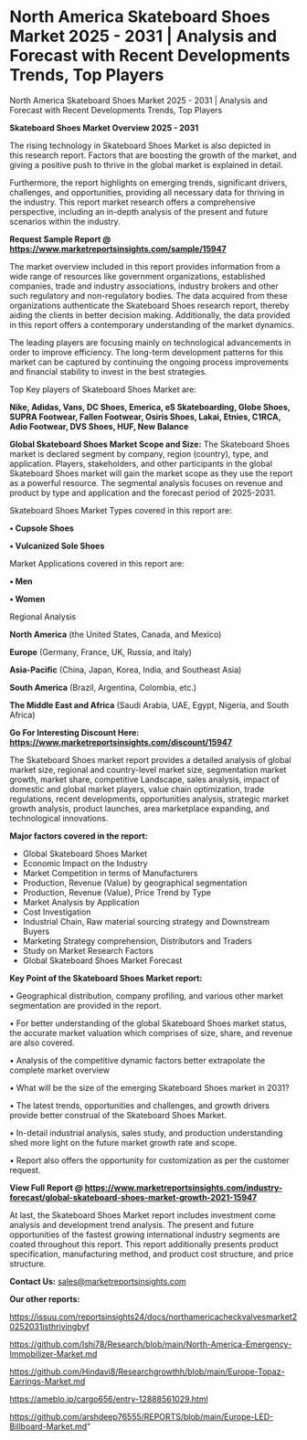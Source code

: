 # North America Skateboard Shoes Market 2025 - 2031 | Analysis and Forecast with Recent Developments Trends, Top Players
North America Skateboard Shoes Market 2025 - 2031 | Analysis and Forecast with Recent Developments Trends, Top Players

<Strong> Skateboard Shoes Market Overview 2025 - 2031</strong>

The rising technology in Skateboard Shoes Market is also depicted in this research report. Factors that are boosting the growth of the market, and giving a positive push to thrive in the global market is explained in detail.

Furthermore, the report highlights on emerging trends, significant drivers, challenges, and opportunities, providing all necessary data for thriving in the industry. This report market research offers a comprehensive perspective, including an in-depth analysis of the present and future scenarios within the industry.

<strong>Request Sample Report @ <a href=https://www.marketreportsinsights.com/sample/15947>https://www.marketreportsinsights.com/sample/15947</a></strong>

The market overview included in this report provides information from a wide range of resources like government organizations, established companies, trade and industry associations, industry brokers and other such regulatory and non-regulatory bodies. The data acquired from these organizations authenticate the Skateboard Shoes research report, thereby aiding the clients in better decision making. Additionally, the data provided in this report offers a contemporary understanding of the market dynamics.

The leading players are focusing mainly on technological advancements in order to improve efficiency. The long-term development patterns for this market can be captured by continuing the ongoing process improvements and financial stability to invest in the best strategies.

Top Key players of Skateboard Shoes Market are:

<strong>Nike, Adidas, Vans, DC Shoes, Emerica, eS Skateboarding, Globe Shoes, SUPRA Footwear, Fallen Footwear, Osiris Shoes, Lakai, Etnies, C1RCA, Adio Footwear, DVS Shoes, HUF, New Balance</strong>

<strong><b>Global Skateboard Shoes Market Scope and Size:</b></strong>
The Skateboard Shoes market is declared segment by company, region (country), type, and application. Players, stakeholders, and other participants in the global Skateboard Shoes market will gain the market scope as they use the report as a powerful resource. The segmental analysis focuses on revenue and product by type and application and the forecast period of 2025-2031.

Skateboard Shoes Market Types covered in this report are:

<strong>• Cupsole Shoes

• Vulcanized Sole Shoes</strong>

Market Applications covered in this report are:

<strong>• Men

• Women</strong> 

Regional Analysis

<strong>North America</strong> (the United States, Canada, and Mexico)

<strong>Europe</strong> (Germany, France, UK, Russia, and Italy)

<strong>Asia-Pacific</strong> (China, Japan, Korea, India, and Southeast Asia)

<strong>South America</strong> (Brazil, Argentina, Colombia, etc.)

<strong>The Middle East and Africa</strong> (Saudi Arabia, UAE, Egypt, Nigeria, and South Africa)

<strong>Go For Interesting Discount Here: <a href=https://www.marketreportsinsights.com/discount/15947>https://www.marketreportsinsights.com/discount/15947</a></strong>

The Skateboard Shoes market report provides a detailed analysis of global market size, regional and country-level market size, segmentation market growth, market share, competitive Landscape, sales analysis, impact of domestic and global market players, value chain optimization, trade regulations, recent developments, opportunities analysis, strategic market growth analysis, product launches, area marketplace expanding, and technological innovations.

<strong><b>Major factors covered in the report:</b></strong>
<ul>
  <li>Global Skateboard Shoes Market </li>
  <li>Economic Impact on the Industry</li>
  <li>Market Competition in terms of Manufacturers</li>
  <li>Production, Revenue (Value) by geographical segmentation</li>
  <li>Production, Revenue (Value), Price Trend by Type</li>
  <li>Market Analysis by Application</li>
  <li>Cost Investigation</li>
  <li>Industrial Chain, Raw material sourcing strategy and Downstream Buyers</li>
  <li>Marketing Strategy comprehension, Distributors and Traders</li>
  <li>Study on Market Research Factors</li>
  <li>Global Skateboard Shoes Market Forecast</li>
</ul>

<strong><b>Key Point of the Skateboard Shoes Market report:</b></strong>

• Geographical distribution, company profiling, and various other market segmentation are provided in the report.

• For better understanding of the global Skateboard Shoes market status, the accurate market valuation which comprises of size, share, and revenue are also covered.

• Analysis of the competitive dynamic factors better extrapolate the complete market overview

• What will be the size of the emerging Skateboard Shoes market in 2031?

• The latest trends, opportunities and challenges, and growth drivers provide better construal of the Skateboard Shoes Market.

• In-detail industrial analysis, sales study, and production understanding shed more light on the future market growth rate and scope.

• Report also offers the opportunity for customization as per the customer request.

<strong><b>View Full Report @ <a href=https://www.marketreportsinsights.com/industry-forecast/global-skateboard-shoes-market-growth-2021-15947>https://www.marketreportsinsights.com/industry-forecast/global-skateboard-shoes-market-growth-2021-15947</a></b></strong>


At last, the Skateboard Shoes Market report includes investment come analysis and development trend analysis. The present and future opportunities of the fastest growing international industry segments are coated throughout this report. This report additionally presents product specification, manufacturing method, and product cost structure, and price structure.

<strong>Contact Us:</strong>
sales@marketreportsinsights.com

<strong>Our other reports:</strong>

<a href=https://issuu.com/reportsinsights24/docs/northamericacheckvalvesmarket20252031isthrivingbyf>https://issuu.com/reportsinsights24/docs/northamericacheckvalvesmarket20252031isthrivingbyf</a>

<a href=https://github.com/Ishi78/Research/blob/main/North-America-Emergency-Immobilizer-Market.md>https://github.com/Ishi78/Research/blob/main/North-America-Emergency-Immobilizer-Market.md</a>

<a href=https://github.com/Hindavi8/Researchgrowthh/blob/main/Europe-Topaz-Earrings-Market.md>https://github.com/Hindavi8/Researchgrowthh/blob/main/Europe-Topaz-Earrings-Market.md</a>

<a href=https://ameblo.jp/cargo656/entry-12888561029.html>https://ameblo.jp/cargo656/entry-12888561029.html</a>

<a href=https://github.com/arshdeep76555/REPORTS/blob/main/Europe-LED-Billboard-Market.md>https://github.com/arshdeep76555/REPORTS/blob/main/Europe-LED-Billboard-Market.md</a>"
